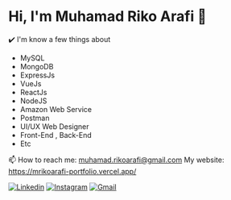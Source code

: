 # Hi, I'm Muhamad Riko Arafi 👋

✔️ I'm know a few things about
- MySQL
- MongoDB
- ExpressJs
- VueJs
- ReactJs
- NodeJS
- Amazon Web Service
- Postman
- UI/UX Web Designer
- Front-End , Back-End
- Etc

📫 How to reach me: muhamad.rikoarafi@gmail.com
My website: https://mrikoarafi-portfolio.vercel.app/

[![Linkedin](https://img.shields.io/badge/-LinkedIn-blue?style=flat&logo=Linkedin&logoColor=white)](www.linkedin.com/in/mrikoarafi)
[![Instagram](https://img.shields.io/badge/-Instagram-c13584?style=flat&labelColor=c13584&logo=instagram&logoColor=white)](https://www.instagram.com/rikoarafi/)
[![Gmail](https://img.shields.io/badge/-Gmail-c14438?style=flat&logo=Gmail&logoColor=white)](mailto:muhamad.rikoarafi@gmail.com)


